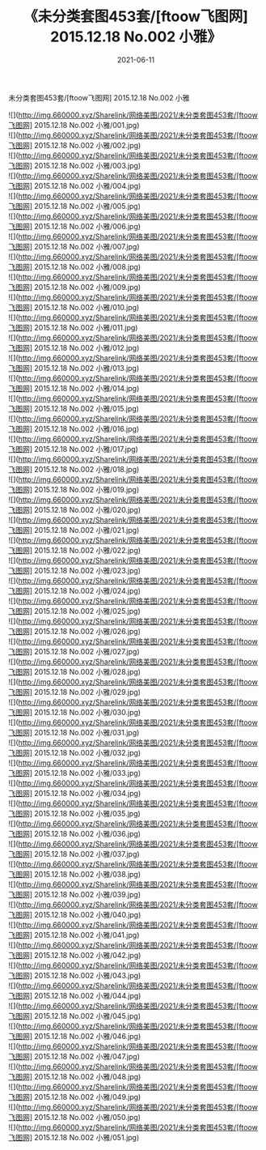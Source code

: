 ﻿---
layout: post
title:  《未分类套图453套/[ftoow飞图网] 2015.12.18 No.002 小雅》
date:   2021-06-11
img: http://img.660000.xyz/Sharelink/网络美图/2021/未分类套图453套/[ftoow飞图网] 2015.12.18 No.002 小雅/000.jpg
categories: [美女, 清纯, 唯美]
---

未分类套图453套/[ftoow飞图网] 2015.12.18 No.002 小雅

 ![](http://img.660000.xyz/Sharelink/网络美图/2021/未分类套图453套/[ftoow飞图网] 2015.12.18 No.002 小雅/001.jpg) <br>![](http://img.660000.xyz/Sharelink/网络美图/2021/未分类套图453套/[ftoow飞图网] 2015.12.18 No.002 小雅/002.jpg) <br>![](http://img.660000.xyz/Sharelink/网络美图/2021/未分类套图453套/[ftoow飞图网] 2015.12.18 No.002 小雅/003.jpg) <br>![](http://img.660000.xyz/Sharelink/网络美图/2021/未分类套图453套/[ftoow飞图网] 2015.12.18 No.002 小雅/004.jpg) <br>![](http://img.660000.xyz/Sharelink/网络美图/2021/未分类套图453套/[ftoow飞图网] 2015.12.18 No.002 小雅/005.jpg) <br>![](http://img.660000.xyz/Sharelink/网络美图/2021/未分类套图453套/[ftoow飞图网] 2015.12.18 No.002 小雅/006.jpg) <br>![](http://img.660000.xyz/Sharelink/网络美图/2021/未分类套图453套/[ftoow飞图网] 2015.12.18 No.002 小雅/007.jpg) <br>![](http://img.660000.xyz/Sharelink/网络美图/2021/未分类套图453套/[ftoow飞图网] 2015.12.18 No.002 小雅/008.jpg) <br>![](http://img.660000.xyz/Sharelink/网络美图/2021/未分类套图453套/[ftoow飞图网] 2015.12.18 No.002 小雅/009.jpg) <br>![](http://img.660000.xyz/Sharelink/网络美图/2021/未分类套图453套/[ftoow飞图网] 2015.12.18 No.002 小雅/010.jpg) <br>![](http://img.660000.xyz/Sharelink/网络美图/2021/未分类套图453套/[ftoow飞图网] 2015.12.18 No.002 小雅/011.jpg) <br>![](http://img.660000.xyz/Sharelink/网络美图/2021/未分类套图453套/[ftoow飞图网] 2015.12.18 No.002 小雅/012.jpg) <br>![](http://img.660000.xyz/Sharelink/网络美图/2021/未分类套图453套/[ftoow飞图网] 2015.12.18 No.002 小雅/013.jpg) <br>![](http://img.660000.xyz/Sharelink/网络美图/2021/未分类套图453套/[ftoow飞图网] 2015.12.18 No.002 小雅/014.jpg) <br>![](http://img.660000.xyz/Sharelink/网络美图/2021/未分类套图453套/[ftoow飞图网] 2015.12.18 No.002 小雅/015.jpg) <br>![](http://img.660000.xyz/Sharelink/网络美图/2021/未分类套图453套/[ftoow飞图网] 2015.12.18 No.002 小雅/016.jpg) <br>![](http://img.660000.xyz/Sharelink/网络美图/2021/未分类套图453套/[ftoow飞图网] 2015.12.18 No.002 小雅/017.jpg) <br>![](http://img.660000.xyz/Sharelink/网络美图/2021/未分类套图453套/[ftoow飞图网] 2015.12.18 No.002 小雅/018.jpg) <br>![](http://img.660000.xyz/Sharelink/网络美图/2021/未分类套图453套/[ftoow飞图网] 2015.12.18 No.002 小雅/019.jpg) <br>![](http://img.660000.xyz/Sharelink/网络美图/2021/未分类套图453套/[ftoow飞图网] 2015.12.18 No.002 小雅/020.jpg) <br>![](http://img.660000.xyz/Sharelink/网络美图/2021/未分类套图453套/[ftoow飞图网] 2015.12.18 No.002 小雅/021.jpg) <br>![](http://img.660000.xyz/Sharelink/网络美图/2021/未分类套图453套/[ftoow飞图网] 2015.12.18 No.002 小雅/022.jpg) <br>![](http://img.660000.xyz/Sharelink/网络美图/2021/未分类套图453套/[ftoow飞图网] 2015.12.18 No.002 小雅/023.jpg) <br>![](http://img.660000.xyz/Sharelink/网络美图/2021/未分类套图453套/[ftoow飞图网] 2015.12.18 No.002 小雅/024.jpg) <br>![](http://img.660000.xyz/Sharelink/网络美图/2021/未分类套图453套/[ftoow飞图网] 2015.12.18 No.002 小雅/025.jpg) <br>![](http://img.660000.xyz/Sharelink/网络美图/2021/未分类套图453套/[ftoow飞图网] 2015.12.18 No.002 小雅/026.jpg) <br>![](http://img.660000.xyz/Sharelink/网络美图/2021/未分类套图453套/[ftoow飞图网] 2015.12.18 No.002 小雅/027.jpg) <br>![](http://img.660000.xyz/Sharelink/网络美图/2021/未分类套图453套/[ftoow飞图网] 2015.12.18 No.002 小雅/028.jpg) <br>![](http://img.660000.xyz/Sharelink/网络美图/2021/未分类套图453套/[ftoow飞图网] 2015.12.18 No.002 小雅/029.jpg) <br>![](http://img.660000.xyz/Sharelink/网络美图/2021/未分类套图453套/[ftoow飞图网] 2015.12.18 No.002 小雅/030.jpg) <br>![](http://img.660000.xyz/Sharelink/网络美图/2021/未分类套图453套/[ftoow飞图网] 2015.12.18 No.002 小雅/031.jpg) <br>![](http://img.660000.xyz/Sharelink/网络美图/2021/未分类套图453套/[ftoow飞图网] 2015.12.18 No.002 小雅/032.jpg) <br>![](http://img.660000.xyz/Sharelink/网络美图/2021/未分类套图453套/[ftoow飞图网] 2015.12.18 No.002 小雅/033.jpg) <br>![](http://img.660000.xyz/Sharelink/网络美图/2021/未分类套图453套/[ftoow飞图网] 2015.12.18 No.002 小雅/034.jpg) <br>![](http://img.660000.xyz/Sharelink/网络美图/2021/未分类套图453套/[ftoow飞图网] 2015.12.18 No.002 小雅/035.jpg) <br>![](http://img.660000.xyz/Sharelink/网络美图/2021/未分类套图453套/[ftoow飞图网] 2015.12.18 No.002 小雅/036.jpg) <br>![](http://img.660000.xyz/Sharelink/网络美图/2021/未分类套图453套/[ftoow飞图网] 2015.12.18 No.002 小雅/037.jpg) <br>![](http://img.660000.xyz/Sharelink/网络美图/2021/未分类套图453套/[ftoow飞图网] 2015.12.18 No.002 小雅/038.jpg) <br>![](http://img.660000.xyz/Sharelink/网络美图/2021/未分类套图453套/[ftoow飞图网] 2015.12.18 No.002 小雅/039.jpg) <br>![](http://img.660000.xyz/Sharelink/网络美图/2021/未分类套图453套/[ftoow飞图网] 2015.12.18 No.002 小雅/040.jpg) <br>![](http://img.660000.xyz/Sharelink/网络美图/2021/未分类套图453套/[ftoow飞图网] 2015.12.18 No.002 小雅/041.jpg) <br>![](http://img.660000.xyz/Sharelink/网络美图/2021/未分类套图453套/[ftoow飞图网] 2015.12.18 No.002 小雅/042.jpg) <br>![](http://img.660000.xyz/Sharelink/网络美图/2021/未分类套图453套/[ftoow飞图网] 2015.12.18 No.002 小雅/043.jpg) <br>![](http://img.660000.xyz/Sharelink/网络美图/2021/未分类套图453套/[ftoow飞图网] 2015.12.18 No.002 小雅/044.jpg) <br>![](http://img.660000.xyz/Sharelink/网络美图/2021/未分类套图453套/[ftoow飞图网] 2015.12.18 No.002 小雅/045.jpg) <br>![](http://img.660000.xyz/Sharelink/网络美图/2021/未分类套图453套/[ftoow飞图网] 2015.12.18 No.002 小雅/046.jpg) <br>![](http://img.660000.xyz/Sharelink/网络美图/2021/未分类套图453套/[ftoow飞图网] 2015.12.18 No.002 小雅/047.jpg) <br>![](http://img.660000.xyz/Sharelink/网络美图/2021/未分类套图453套/[ftoow飞图网] 2015.12.18 No.002 小雅/048.jpg) <br>![](http://img.660000.xyz/Sharelink/网络美图/2021/未分类套图453套/[ftoow飞图网] 2015.12.18 No.002 小雅/049.jpg) <br>![](http://img.660000.xyz/Sharelink/网络美图/2021/未分类套图453套/[ftoow飞图网] 2015.12.18 No.002 小雅/050.jpg) <br>![](http://img.660000.xyz/Sharelink/网络美图/2021/未分类套图453套/[ftoow飞图网] 2015.12.18 No.002 小雅/051.jpg) <br>